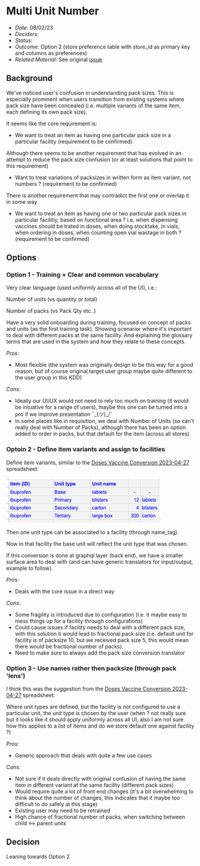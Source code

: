 # Multi Unit Number

- *Date*: 08/02/23
- *Deciders*:
- *Status*:
- *Outcome*: Option 2 (store preference table with store_id as primary key and columns as preferences)
- *Related Material*: See original [issue](https://github.com/openmsupply/open-msupply/issues/1089)

## Background

We've noticed user's confusion in understanding pack sizes. This is especially prominent when users transition from existing systems where pack size have been concealed (i.e. multiple variants of the same item, each defining its own pack size).

It seems like the core requirement is:

* We want to treat an item as having one particular pack size in a particular facility (requirement to be confirmed)

Although there seems to be another requirement that has evolved in an attempt to reduce the pack size confusion (or at least solutions that point to this requirement)

* Want to treat variations of packsizes in written form as item variant, not numbers ? (requirement to be confirmed)

There is another requirement that may contradict the first one or overlap it in some way

* We want to treat an item as having one or two particular pack sizes in particular facilitiy, based on functional area ? i.e. when dispensing vaccines should be trated in doses, when doing stocktake, in vials, when ordering in doses, when counting open vial wastage in both ? (requirement to be confirmed)

## Options

### Option 1 - Training + Clear and common vocabulary 

Very clear language (used uniformly across all of the UI), i.e.:

Number of units (vs quantity or total)

Number of packs (vs Pack Qty etc..)

Have a very solid onboarding during training, focused on concept of packs and units (as the first training task). Showing scenarior where it's important to deal with different packs at the same facility. And explaining the glossary terms that are used in the system and how they relate to these concepts.

*Pros:*

- Most flexible (the system was originally design to be this way for a good reason, but of course original target user group maybe quite different to the user group in this KDD)

*Cons:*

- Ideally our UI/UX would not need to rely too much on training (it would be intuative for a range of users), maybe this one can be turned into a pro if we improve presentation ¯\_(ツ)_/¯
- In some places like in requisition, we deal with Number of Units (so can't really deal with Number of Packs), although there has been an option added to order in packs, but that default for the item (across all stores)

### Optoin 2 - Define item variants and assign to facilities

Define item variants, similar to the [Doses Vaccine Conversion 2023-04-27](https://docs.google.com/spreadsheets/d/1mWZqmfQRfHlwF5i2OADaBaSWalK3FbIJpauM275xYuA/edit#gid=937944726) spreadsheet:

![Nested units](./media/nested_units.png)

Then one unit type can be associated to a facility (through name_tag).

Now in that facility the base unit will reflect the unit type that was chosen.

If this conversion is done at graphql layer (back end), we have a smaller surface area to deal with (and can have generic translators for input/output, example to follow).

*Pros:*

- Deals with the core issue in a direct way

*Cons:*

- Some fragility is introduced due to configuration (i.e. it maybe easy to mess things up for a facility through configurations)
- Could cause issues if facility needs to deal with a different pack size, with this solution it would lead to fractional pack size (i.e. default unit for facility is of packsize 10, but we received pack size 5, this would mean there would be fractional number of packs).
- Need to make sure to always add the pack size conversion translator

### Option 3 - Use names rather then packsize (through pack 'lens')

I think this was the suggestion from the [Doses Vaccine Conversion 2023-04-27](https://docs.google.com/spreadsheets/d/1mWZqmfQRfHlwF5i2OADaBaSWalK3FbIJpauM275xYuA/edit#gid=937944726) spreadsheet:

Where unit types are defined, but the facility is not configured to use a particular unit, the unit type is chosen by the user (when ? not really sure but it looks like it should apply uniformly across all UI, also I am not sure how this applies to a list of items and do we store default one against facility ?)

*Pros:*

- Generic approach that deals with quite a few use cases

*Cons:*

- Not sure if it deals directly with original confusion of having the same item in different variant at the same facility (different pack sizes)
- Would require quite a lot of front end changes (it's a bit overwhelming to think about the number of changes, this indicates that it maybe too difficult to do safely at this stage)
- Existing user may need to be retrained
- High chance of fractional number of packs, when switching between child <-> parent units

## Decision

Leaning towards Option 2
